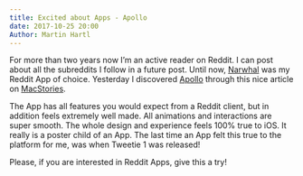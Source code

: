 ```yaml
---
title: Excited about Apps - Apollo
date: 2017-10-25 20:00
Author: Martin Hartl
---
```


For more than two years now I’m an active reader on Reddit. I can post about all the subreddits I follow in a future post. Until now, [Narwhal](http://getnarwhal.com) was my Reddit App of choice. Yesterday I discovered [Apollo](https://apolloapp.io) through this nice article on [MacStories](https://www.macstories.net/reviews/apollo-a-powerful-modern-reddit-client-for-ios/).

The App has all features you would expect from a Reddit client, but in addition feels extremely well made. All animations and interactions are super smooth. The whole design and experience feels 100% true to iOS. It really is a poster child of an App. The last time an App felt this true to the platform for me, was when Tweetie 1 was released!

Please, if you are interested in Reddit Apps, give this a try!
